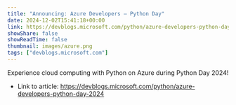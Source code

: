 ```yaml
---
title: "Announcing: Azure Developers – Python Day"
date: 2024-12-02T15:41:18+00:00
link: https://devblogs.microsoft.com/python/azure-developers-python-day-2024
showShare: false
showReadTime: false
thumbnail: images/azure.png
tags: ["devblogs.microsoft.com"]
---
```

Experience cloud computing with Python on Azure during Python Day 2024!

- Link to article: https://devblogs.microsoft.com/python/azure-developers-python-day-2024